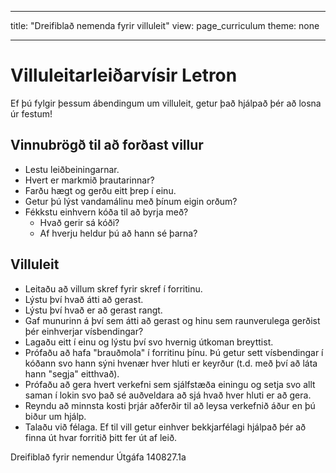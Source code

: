 * * *

title: "Dreifiblað nemenda fyrir villuleit" view: page_curriculum theme: none

* * *

# Villuleitarleiðarvísir Letron

Ef þú fylgir þessum ábendingum um villuleit, getur það hjálpað þér að losna úr festum!

## Vinnubrögð til að forðast villur

  * Lestu leiðbeiningarnar.
  * Hvert er markmið þrautarinnar?
  * Farðu hægt og gerðu eitt þrep í einu.
  * Getur þú lýst vandamálinu með þínum eigin orðum?
  * Fékkstu einhvern kóða til að byrja með? 
      * Hvað gerir sá kóði?
      * Af hverju heldur þú að hann sé þarna?

## Villuleit

  * Leitaðu að villum skref fyrir skref í forritinu.
  * Lýstu því hvað átti að gerast.
  * Lýstu því hvað er að gerast rangt.
  * Gaf munurinn á því sem átti að gerast og hinu sem raunverulega gerðist þér einhverjar vísbendingar?
  * Lagaðu eitt í einu og lýstu því svo hvernig útkoman breyttist.
  * Prófaðu að hafa "brauðmola" í forritinu þínu. Þú getur sett vísbendingar í kóðann svo hann sýni hvenær hver hluti er keyrður (t.d. með því að láta hann "segja" eitthvað).
  * Prófaðu að gera hvert verkefni sem sjálfstæða einingu og setja svo allt saman í lokin svo það sé auðveldara að sjá hvað hver hluti er að gera.
  * Reyndu að minnsta kosti þrjár aðferðir til að leysa verkefnið áður en þú biður um hjálp.
  * Talaðu við félaga. Ef til vill getur einhver bekkjarfélagi hjálpað þér að finna út hvar forritið þitt fer út af leið.

Dreifiblað fyrir nemendur Útgáfa 140827.1a